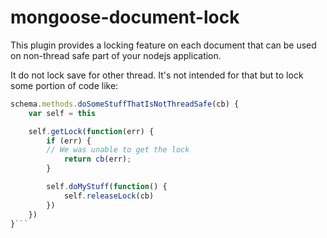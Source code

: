 mongoose-document-lock
======================

This plugin provides a locking feature on each document that can be used on non-thread safe part of your nodejs application.

It do not lock save for other thread. It's not intended for that but to lock some portion of code like:

```javascript
schema.methods.doSomeStuffThatIsNotThreadSafe(cb) {
    var self = this

    self.getLock(function(err) {
        if (err) {
        // We was unable to get the lock
            return cb(err);
        }

        self.doMyStuff(function() {
            self.releaseLock(cb)
        })
    })
}```
